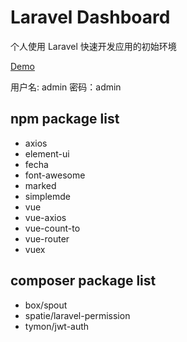 # Laravel Dashboard

个人使用 Laravel 快速开发应用的初始环境

<a href="http://dashboard.it9g.com/admin/" target="_blank">Demo</a>

用户名: admin
密码：admin

## npm package list

* axios
* element-ui
* fecha
* font-awesome
* marked
* simplemde
* vue
* vue-axios
* vue-count-to
* vue-router
* vuex

## composer package list

* box/spout
* spatie/laravel-permission
* tymon/jwt-auth